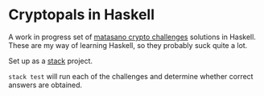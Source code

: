 Cryptopals in Haskell
=====================

A work in progress set of [matasano crypto challenges](http://cryptopals.com/)
solutions in Haskell. These are my way of learning Haskell, so they probably
suck quite a lot.

Set up as a [stack](http://docs.haskellstack.org/en/stable/README/) project.

`stack test` will run each of the challenges and determine whether correct
answers are obtained.
